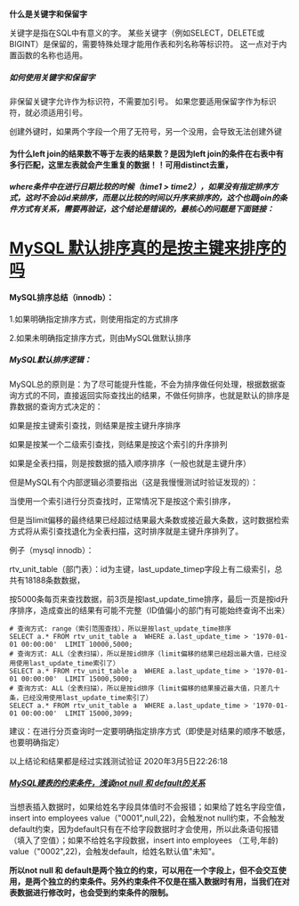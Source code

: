 **什么是关键字和保留字**

关键字是指在SQL中有意义的字。 某些关键字（例如SELECT，DELETE或BIGINT）是保留的，需要特殊处理才能用作表和列名称等标识符。 这一点对于内置函数的名称也适用。

##### 如何使用关键字和保留字

非保留关键字允许作为标识符，不需要加引号。 如果您要适用保留字作为标识符，就必须适用引号。



创建外键时，如果两个字段一个用了无符号，另一个没用，会导致无法创建外键



#### 为什么left join的结果数不等于左表的结果数？是因为left join的条件在右表中有多行匹配，这里左表就会产生重复的数据！！可用distinct去重，



##### where条件中在进行日期比较的时候（time1 > time2），如果没有指定排序方式，这时不会以id来排序，而是以比较的时间以升序来排序的，这个也跟join的条件方式有关系，需要再验证，这个结论是错误的，最核心的问题是下面链接：

# [MySQL 默认排序真的是按主键来排序的吗](https://segmentfault.com/a/1190000016251056)

#### MySQL排序总结（innodb）：

1.如果明确指定排序方式，则使用指定的方式排序

2.如果未明确指定排序方式，则由MySQL做默认排序

##### MySQL默认排序逻辑：

MySQL总的原则是：为了尽可能提升性能，不会为排序做任何处理，根据数据查询方式的不同，直接返回实际查找出的结果，不做任何排序，也就是默认的排序是靠数据的查询方式决定的：

如果是按主键索引查找，则结果是按主键升序排序

如果是按某一个二级索引查找，则结果是按这个索引的升序排列

如果是全表扫描，则是按数据的插入顺序排序（一般也就是主键升序）



但是MySQL有个内部逻辑必须要指出（这是我慢慢测试时验证发现的）：

当使用一个索引进行分页查找时，正常情况下是按这个索引排序，

但是当limit偏移的最终结果已经超过结果最大条数或接近最大条数，这时数据检索方式将从索引查找退化为全表扫描，这时排序就是主键升序排列了。

例子（mysql innodb）：

rtv_unit_table（部门表）：id为主键，last_update_timep字段上有二级索引，总共有18188条数数据，

按5000条每页来查找数据，前3页是按last_update_time排序，最后一页是按id升序排序，造成查出的结果有可能不完整（ID值偏小的部门有可能始终查询不出来）

```mysql
# 查询方式: range（索引范围查找），所以是按last_update_time排序
SELECT a.* FROM rtv_unit_table a  WHERE a.last_update_time > '1970-01-01 00:00:00'  LIMIT 10000,5000;
# 查询方式: ALL（全表扫描），所以是按id排序（limit偏移的结果已经超出最大值，已经没用使用last_update_time索引了）
SELECT a.* FROM rtv_unit_table a  WHERE a.last_update_time > '1970-01-01 00:00:00'  LIMIT 15000,5000;
# 查询方式: ALL（全表扫描），所以是按id排序（limit偏移的结果接近最大值，只差几十条，已经没用使用last_update_time索引了）
SELECT a.* FROM rtv_unit_table a  WHERE a.last_update_time > '1970-01-01 00:00:00'  LIMIT 15000,3099;
```

建议：在进行分页查询时一定要明确指定排序方式（即使是对结果的顺序不敏感，也要明确指定）

以上结论和结果都是经过实践测试验证 2020年3月5日22:26:18



##### [MySQL建表的约束条件，浅谈not null 和 default的关系](https://zhuanlan.zhihu.com/p/60761127)

当想表插入数据时，如果给姓名字段具体值时不会报错；如果给了姓名字段空值，insert into employees value（"0001",null,22)，会触发not null约束，不会触发default约束，因为default只有在不给字段数据时才会使用，所以此条语句报错（填入了空值）；如果不给姓名字段数据，insert into employees （工号,年龄) value（"0002",22)，会触发default，给姓名默认值"未知"。

**所以not null 和 default是两个独立的约束，可以用在一个字段上，但不会交互使用，是两个独立的约束条件。另外约束条件不仅是在插入数据时有用，当我们在对表数据进行修改时，也会受到约束条件的限制。**

##### 